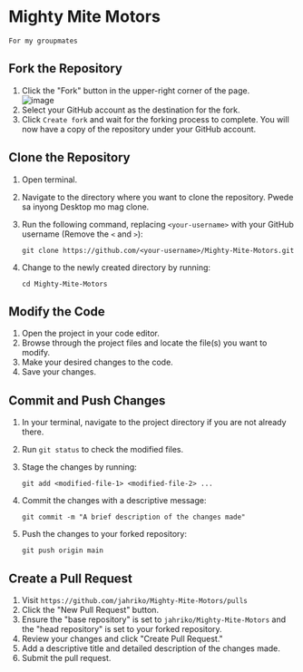 # Mighty Mite Motors 

`For my groupmates`
## Fork the Repository

1. Click the "Fork" button in the upper-right corner of the page.<br>
![image](https://user-images.githubusercontent.com/82688509/235267135-9d5546f7-7da6-4668-bbbd-456ee5839089.png)
2. Select your GitHub account as the destination for the fork.
3. Click `Create fork` and wait for the forking process to complete. You will now have a copy of the repository under your GitHub account.

## Clone the Repository

1. Open terminal.
2. Navigate to the directory where you want to clone the repository. Pwede sa inyong Desktop mo mag clone.
3. Run the following command, replacing `<your-username>` with your GitHub username (Remove the `<` and `>`):
   
   ```
   git clone https://github.com/<your-username>/Mighty-Mite-Motors.git
   ```
   
4. Change to the newly created directory by running:

   ```
   cd Mighty-Mite-Motors
   ```

## Modify the Code

1. Open the project in your code editor.
2. Browse through the project files and locate the file(s) you want to modify.
3. Make your desired changes to the code.
4. Save your changes.

## Commit and Push Changes

1. In your terminal, navigate to the project directory if you are not already there.
2. Run `git status` to check the modified files.
3. Stage the changes by running:

   ```
   git add <modified-file-1> <modified-file-2> ...
   ```

4. Commit the changes with a descriptive message:

   ```
   git commit -m "A brief description of the changes made"
   ```

5. Push the changes to your forked repository:

   ```
   git push origin main
   ```

## Create a Pull Request

1. Visit `https://github.com/jahriko/Mighty-Mite-Motors/pulls` 
2. Click the "New Pull Request" button.
3. Ensure the "base repository" is set to `jahriko/Mighty-Mite-Motors` and the "head repository" is set to your forked repository.
4. Review your changes and click "Create Pull Request."
5. Add a descriptive title and detailed description of the changes made.
6. Submit the pull request.

